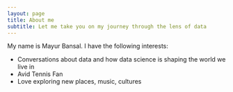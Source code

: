 ```yaml
---
layout: page
title: About me
subtitle: Let me take you on my journey through the lens of data 
---
```


My name is Mayur Bansal. I have the following interests:

- Conversations about data and how data science is shaping the world we live in 
- Avid Tennis Fan
- Love exploring new places, music, cultures 

